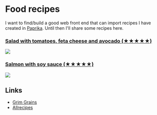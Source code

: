 # Food recipes
I want to find/build a good web front end that can import recipes I have created in [Paprika](https://www.paprikaapp.com). Until then I'll share some recipes here.

### [Salad with tomatoes, feta cheese and avocado (★★★★★)](https://www.dropbox.com/s/ko48q9dipznh6b4/Salad%20with%20tomatoes%2C%20mozzarella%20and%20garlic.paprikarecipe?dl=1)
![](https://i.imgur.com/mjWbEVh.png)

### [Salmon with soy sauce (★★★★★)](https://www.dropbox.com/s/h1oqtvnb3m4va9h/Salmon%20with%20soy%20sauce.paprikarecipe?dl=1)
![](https://i.imgur.com/nnf4T6G.png)

## Links
- [Grim Grains](http://grimgrains.com/)
- [Allrecipes](https://www.allrecipes.com/)